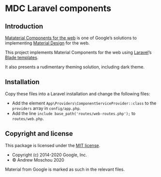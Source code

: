 # MDC Laravel components

## Introduction

[Mataterial Components for the web](https://github.com/material-components/material-components-web) is one of Google’s solutions to implementing [Material Design](https://www.material.io/) for the web.

This project implements Material Components for the web using [Laravel](https://laravel.com)’s [Blade templates](https://laravel.com/docs/7.x/blade).

It also presents a rudimentary theming solution, including dark theme.

## Installation

Copy these files into a Laravel installation and change the following files:

* Add the element `App\Providers\ComponentServiceProvider::class` to the `providers` array in `config/app.php`.
* Add the line `include base_path('routes/web-routes.php');` to `routes/web.php`.

## Copyright and license

This package is licensed under the [MIT license](https://opensource.org/licenses/MIT).

* Copyright (c) 2014-2020 Google, Inc.
* © Andrew Moschou 2020

Material from Google is marked as such in the relevant files.
